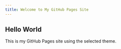 ```yaml
---
title: Welcome to My GitHub Pages Site
---
```


## Hello World
This is my GitHub Pages site using the selected theme.
